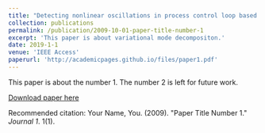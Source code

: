 ```yaml
---
title: "Detecting nonlinear oscillations in process control loop based on an improved VMD"
collection: publications
permalink: /publication/2009-10-01-paper-title-number-1
excerpt: 'This paper is about variational mode decompositon.'
date: 2019-1-1
venue: 'IEEE Access'
paperurl: 'http://academicpages.github.io/files/paper1.pdf'
---
```

This paper is about the number 1. The number 2 is left for future work.

[Download paper here](http://academicpages.github.io/files/paper1.pdf)

Recommended citation: Your Name, You. (2009). "Paper Title Number 1." <i>Journal 1</i>. 1(1).
